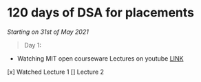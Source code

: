 # 120 days of DSA for placements
*Starting on 31st of May 2021* 
> Day 1:
- Watching MIT open courseware Lectures on youtube [LINK](https://www.youtube.com/playlist?list=PLUl4u3cNGP61Oq3tWYp6V_F-5jb5L2iHb)

[x] Watched Lecture 1
[] Lecture 2
